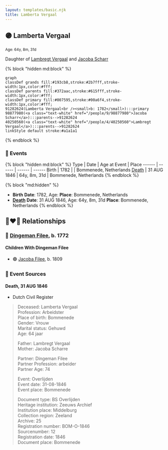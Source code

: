 ```yaml
---
layout: templates/basic.njk
title: Lamberta Vergaal
---
```

## 🟣 Lamberta Vergaal
<small>Age: 64y, 8m, 31d</small>

Daughter of [Lambregt Vergaal](/people/4/40250560) and [Jacoba Scharr](/people/9/98877980)

{% block "hidden md:block" %}
```mermaid
graph
classDef grands fill:#193cb8,stroke:#2b7fff,stroke-width:1px,color:#fff;
classDef parents fill:#372aac,stroke:#615fff,stroke-width:1px,color:#fff;
classDef primary fill:#007595,stroke:#00a6f4,stroke-width:1px,color:#fff;
91282624(Lamberta Vergaal<br /><small>b: 1782</small>):::primary
98877980(<a class="text-white" href="/people/9/98877980">Jacoba Scharr</a>):::parents-->91282624
40250560(<a class="text-white" href="/people/4/40250560">Lambregt Vergaal</a>):::parents-->91282624
linkStyle default stroke:#a1a1a1
```
{% endblock %}

### 📆 Events

{% block "hidden md:block" %}
Type | Date | Age at Event | Place
------ | ------ | ------ | ------
Birth | 1782 |  | Bommenede, Netherlands
[Death](#event-event-4) | 31 AUG 1846 | 64y, 8m, 31d | Bommenede, Netherlands
{% endblock %}

{% block "md:hidden" %}
- **Birth**
**Date**: 1782, Age:
**Place**: Bommenede, Netherlands
- **[Death](#event-event-4)**
**Date**: 31 AUG 1846, Age: 64y, 8m, 31d
**Place**: Bommenede, Netherlands
{% endblock %}

## 👩‍❤️‍👨 Relationships

### 🔵 [Dingeman Filee](/people/1/19898025), b. 1772

#### Children With Dingeman Filee
* 🟣 [Jacoba Filee](/people/2/24768838), b. 1809
### 📰 Event Sources

#### <a id="event-event-4"></a> Death, 31 AUG 1846
* Dutch Civil Register
>   
  > Deceased: Lamberta Vergaal  
  > Profession: Arbeidster  
  > Place of birth: Bommenede  
  > Gender: Vrouw  
  > Marital status: Gehuwd  
  > Age: 64 jaar  
  >   
  > Father: Lambregt Vergaal  
  > Mother: Jacoba Scharre  
  >   
  > Partner: Dingeman Filee  
  > Partner Profession: arbeider  
  > Partner Age: 74  
  >   
  > Event: Overlijden  
  > Event date: 31-08-1846  
  > Event place: Bommenede  
  >   
  > Document type: BS Overlijden  
  > Heritage institution: Zeeuws Archief  
  > Institution place: Middelburg  
  > Collection region: Zeeland  
  > Archive: 25  
  > Registration number: BOM-O-1846  
  > Sourcenumber: 12  
  > Registration date: 1846  
  > Document place: Bommenede
